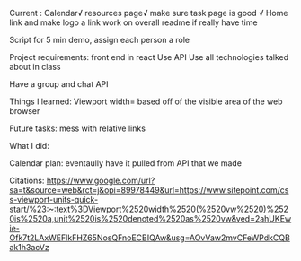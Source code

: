 Current 
:
   Calendar√
   resources page√
   make sure task page is good √
   Home link and make logo a link 
   work on overall readme if really have time 

   Script for 5 min demo, assign each person a role

Project requirements: 
   front end in react
   Use API
   Use all technologies talked about in class

   Have a group and chat API 


Things I learned: 
   Viewport width= based off of the visible area of the web browser 

Future tasks: 
   mess with relative links 

What I did: 
   

Calendar plan: 
   eventaully have it pulled from API that we made 


Citations: 
   https://www.google.com/url?sa=t&source=web&rct=j&opi=89978449&url=https://www.sitepoint.com/css-viewport-units-quick-start/%23:~:text%3DViewport%2520width%2520(%2520vw%2520)%2520is%2520a,unit%2520is%2520denoted%2520as%2520vw&ved=2ahUKEwie-Ofk7t2LAxWEFlkFHZ65NosQFnoECBIQAw&usg=AOvVaw2mvCFeWPdkCQBak1h3acVz